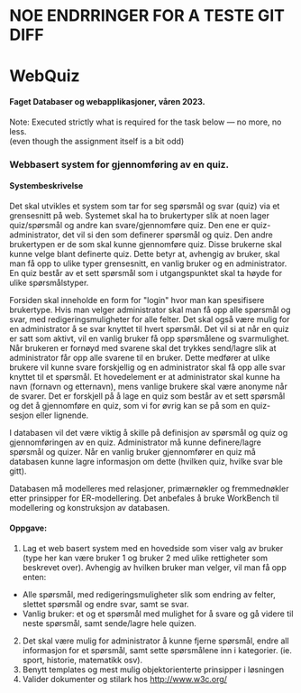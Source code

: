 # NOE ENDRRINGER FOR A TESTE GIT DIFF
# WebQuiz
#### Faget Databaser og webapplikasjoner, våren 2023. 
Note: Executed strictly what is required for the task below — no more, no less.\
(even though the assignment itself is a bit odd)

### Webbasert system for gjennomføring av en quiz. 

#### Systembeskrivelse

Det skal utvikles et system som tar for seg spørsmål og svar (quiz) via et grensesnitt på web. Systemet skal ha to brukertyper slik at noen lager quiz/spørsmål og andre kan svare/gjennomføre quiz. Den ene er quiz-administrator, det vil si den som definerer spørsmål og quiz. Den andre brukertypen er de som skal kunne gjennomføre quiz. Disse brukerne skal kunne velge blant definerte quiz. Dette betyr at, avhengig av bruker, skal man få opp to ulike typer grensesnitt, en vanlig bruker og en administrator. En quiz består av et sett spørsmål som i utgangspunktet skal ta høyde for ulike spørsmålstyper. 

Forsiden skal inneholde en form for "login" hvor man kan spesifisere brukertype. Hvis man velger administrator skal man få opp alle spørsmål og svar, med redigeringsmuligheter for alle felter. Det skal også være mulig for en administrator å se svar knyttet til hvert spørsmål. Det vil si at når en quiz er satt som aktivt, vil en vanlig bruker få opp spørsmålene og svarmulighet. Når brukeren er fornøyd med svarene skal det trykkes send/lagre slik at administrator får opp alle svarene til en bruker. Dette medfører at ulike brukere vil kunne svare forskjellig og en administrator skal få opp alle svar knyttet til et spørsmål. Et hovedelement er at administrator skal kunne ha navn (fornavn og etternavn), mens vanlige brukere skal være anonyme når de svarer. Det er forskjell på å lage en quiz som består av et sett spørsmål og det å gjennomføre en quiz, som vi for øvrig kan se på som en quiz-sesjon eller lignende. 

I databasen vil det være viktig å skille på definisjon av spørsmål og quiz og gjennomføringen av en quiz. Administrator må kunne definere/lagre spørsmål og quizer. Når en vanlig bruker gjennomfører en quiz må databasen kunne lagre informasjon om dette (hvilken quiz, hvilke svar ble gitt).  

Databasen må modelleres med relasjoner, primærnøkler og fremmednøkler etter prinsipper for ER-modellering. Det anbefales å bruke WorkBench til modellering og konstruksjon av databasen. 

#### Oppgave:

1. Lag et web basert system med en hovedside som viser valg av bruker (type her kan være bruker 1 og bruker 2 med ulike rettigheter som beskrevet over). Avhengig av hvilken bruker man velger, vil man få opp enten:
- Alle spørsmål, med redigeringsmuligheter slik som endring av felter, slettet spørsmål og endre svar, samt se svar. 
- Vanlig bruker: et og et spørsmål med mulighet for å svare og gå videre til neste spørsmål, samt sende/lagre hele quizen.
2. Det skal være mulig for administrator å kunne fjerne spørsmål, endre all informasjon for et spørsmål, samt sette spørsmålene inn i kategorier. (ie. sport, historie, matematikk osv). 
3. Benytt templates og mest mulig objektorienterte prinsipper i løsningen
4. Valider dokumenter og stilark hos http://www.w3c.org/
